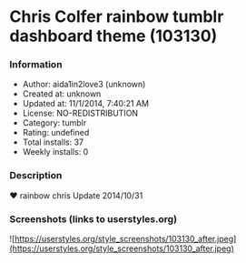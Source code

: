 # Chris Colfer rainbow tumblr dashboard theme (103130)

### Information
- Author: aida1in2love3 (unknown)
- Created at: unknown
- Updated at: 11/1/2014, 7:40:21 AM
- License: NO-REDISTRIBUTION
- Category: tumblr
- Rating: undefined
- Total installs: 37
- Weekly installs: 0


### Description
♥ rainbow chris
 Update 2014/10/31


### Screenshots (links to userstyles.org)
![https://userstyles.org/style_screenshots/103130_after.jpeg](https://userstyles.org/style_screenshots/103130_after.jpeg)


